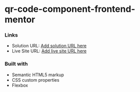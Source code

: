 # qr-code-component-frontend-mentor
### Links

- Solution URL: [Add solution URL here](https://github.com/Stano153/QR-CODE-COMPONENT-FRONTEND-MENTOR)
- Live Site URL: [Add live site URL here](https://stano153.github.io/QR-CODE-COMPONENT-FRONTEND-MENTOR/)

### Built with

- Semantic HTML5 markup
- CSS custom properties
- Flexbox
